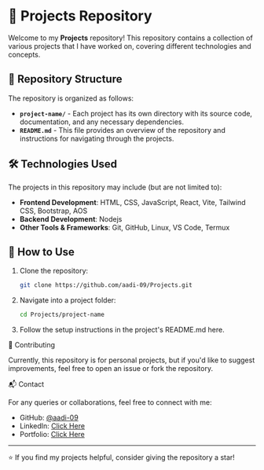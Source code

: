 # 🚀 Projects Repository

Welcome to my **Projects** repository! This repository contains a collection of various projects that I have worked on, covering different technologies and concepts.

## 📂 Repository Structure

The repository is organized as follows:

- **`project-name/`** - Each project has its own directory with its source code, documentation, and any necessary dependencies.
- **`README.md`** - This file provides an overview of the repository and instructions for navigating through the projects.

## 🛠️ Technologies Used

The projects in this repository may include (but are not limited to):

- **Frontend Development**: HTML, CSS, JavaScript, React, Vite, Tailwind CSS, Bootstrap, AOS
- **Backend Development**: Nodejs
- **Other Tools & Frameworks**: Git, GitHub, Linux, VS Code, Termux

## 🚀 How to Use

1. Clone the repository:
   ```sh
   git clone https://github.com/aadi-09/Projects.git
   ```
2. Navigate into a project folder:
   ```sh
   cd Projects/project-name
   ```

3. Follow the setup instructions in the project's README.md here.



📌 Contributing

Currently, this repository is for personal projects, but if you'd like to suggest improvements, feel free to open an issue or fork the repository.

📬 Contact

For any queries or collaborations, feel free to connect with me:

- GitHub: [@aadi-09](https://github.com/aaditya-dubey09)
- LinkedIn: [Click Here](https://linkedin.com/in/aadityadubey)
- Portfolio: [Click Here](https://aadityadubey.netlify.app)



---

⭐ If you find my projects helpful, consider giving the repository a star!

